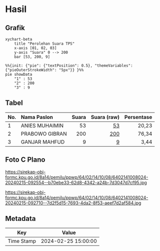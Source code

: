 # Hasil

## Grafik

```mermaid
xychart-beta
    title "Perolehan Suara TPS"
    x-axis [01, 02, 03]
    y-axis "Suara" 0 --> 200
    bar [53, 200, 9]
```

```mermaid
%%{init: {"pie": {"textPosition": 0.5}, "themeVariables": {"pieOuterStrokeWidth": "5px"}} }%%
pie showData
    "1" : 53
    "2" : 200
    "3" : 9
```

## Tabel

| No. | Nama Paslon    | Suara | Suara (raw) | Persentase |
|:--- |:-------------- | -----:| -----------:| ----------:|
| 1   | ANIES MUHAIMIN | 53    | [53][p-1]   | 20,23      |
| 2   | PRABOWO GIBRAN | 200   | [200][p-2]  | 76,34      |
| 3   | GANJAR MAHFUD  | 9     | [9][p-3]    | 3,44       |


[p-1]: https://github.com/gigit-pemilu/pemilu-2024-64-kalimantan-timur/blob/main/pilpres/hitung-suara/sub/64-kalimantan-timur/sub/02-kutai-kartanegara/sub/14-muara-jawa/sub/1008-muara-jawa/sub/024-tps/sub/paslon-1.txt
[p-2]: https://github.com/gigit-pemilu/pemilu-2024-64-kalimantan-timur/blob/main/pilpres/hitung-suara/sub/64-kalimantan-timur/sub/02-kutai-kartanegara/sub/14-muara-jawa/sub/1008-muara-jawa/sub/024-tps/sub/paslon-2.txt
[p-3]: https://github.com/gigit-pemilu/pemilu-2024-64-kalimantan-timur/blob/main/pilpres/hitung-suara/sub/64-kalimantan-timur/sub/02-kutai-kartanegara/sub/14-muara-jawa/sub/1008-muara-jawa/sub/024-tps/sub/paslon-3.txt

## Foto C Plano

https://sirekap-obj-formc.kpu.go.id/8a14/pemilu/ppwp/64/02/14/10/08/6402141008024-20240215-092554--b70ebe33-62d8-4342-a24b-7d3047d7cf95.jpg

https://sirekap-obj-formc.kpu.go.id/8a14/pemilu/ppwp/64/02/14/10/08/6402141008024-20240215-092710--7d2f5d15-7693-4da2-8f53-aeef7d2af584.jpg


## Metadata

| Key        | Value               |
| ---------- | ------------------- |
| Time Stamp | 2024-02-25 15:00:00 |



